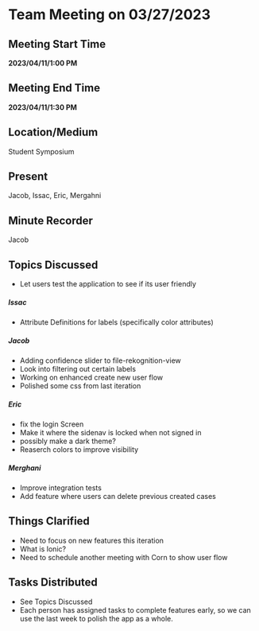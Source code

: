 # Team Meeting on 03/27/2023

## Meeting Start Time

 **2023/04/11/1:00 PM** 

## Meeting End Time

 **2023/04/11/1:30 PM** 

## Location/Medium

Student Symposium

## Present

Jacob, Issac, Eric, Mergahni

## Minute Recorder

Jacob

## Topics Discussed
- Let users test the application to see if its user friendly 

##### Issac
- Attribute Definitions for labels (specifically color attributes)

##### Jacob
- Adding confidence slider to file-rekognition-view
- Look into filtering out certain labels
- Working on enhanced create new user flow
- Polished some css from last iteration

##### Eric
- fix the login Screen
- Make it where the sidenav is locked when not signed in 
- possibly make a dark theme? 
- Reaserch colors to improve visibility 

##### Merghani
- Improve integration tests
- Add feature where users can delete previous created cases

## Things Clarified
- Need to focus on new features this iteration
- What is Ionic?
- Need to schedule another meeting with Corn to show user flow

## Tasks Distributed
- See Topics Discussed
- Each person has assigned tasks to complete features early, so we can use the last week to polish the app as a whole.